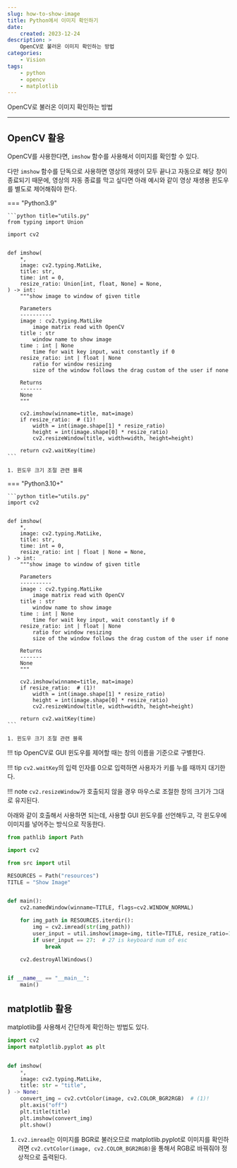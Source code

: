```yaml
---
slug: how-to-show-image
title: Python에서 이미지 확인하기
date:
    created: 2023-12-24
description: >
    OpenCV로 불러온 이미지 확인하는 방법
categories:
    - Vision
tags:
    - python
    - opencv
    - matplotlib
---
```


OpenCV로 불러온 이미지 확인하는 방법  

<!-- more -->

---

## OpenCV 활용

OpenCV를 사용한다면, `imshow` 함수를 사용해서 이미지를 확인할 수 있다. 

다만 `imshow` 함수를 단독으로 사용하면 영상의 재생이 모두 끝나고 자동으로 해당 창이 종료되기 때문에, 영상의 자동 종료를 막고 싶다면 아래 예시와 같이 영상 재생용 윈도우를 별도로 제어해줘야 한다.  

=== "Python3.9"

    ```python title="utils.py"
    from typing import Union

    import cv2


    def imshow(
        *,
        image: cv2.typing.MatLike,
        title: str,
        time: int = 0,
        resize_ratio: Union[int, float, None] = None,
    ) -> int:
        """show image to window of given title

        Parameters
        ----------
        image : cv2.typing.MatLike
            image matrix read with OpenCV
        title : str
            window name to show image
        time : int | None
            time for wait key input, wait constantly if 0
        resize_ratio: int | float | None
            ratio for window resizing
            size of the window follows the drag custom of the user if none

        Returns
        -------
        None
        """

        cv2.imshow(winname=title, mat=image)
        if resize_ratio:  # (1)!
            width = int(image.shape[1] * resize_ratio)
            height = int(image.shape[0] * resize_ratio)
            cv2.resizeWindow(title, width=width, height=height)

        return cv2.waitKey(time)
    ```

    1. 윈도우 크기 조절 관련 블록

=== "Python3.10+"

    ```python title="utils.py"
    import cv2


    def imshow(
        *,
        image: cv2.typing.MatLike,
        title: str,
        time: int = 0,
        resize_ratio: int | float | None = None,
    ) -> int:
        """show image to window of given title

        Parameters
        ----------
        image : cv2.typing.MatLike
            image matrix read with OpenCV
        title : str
            window name to show image
        time : int | None
            time for wait key input, wait constantly if 0
        resize_ratio: int | float | None
            ratio for window resizing
            size of the window follows the drag custom of the user if none

        Returns
        -------
        None
        """

        cv2.imshow(winname=title, mat=image)
        if resize_ratio:  # (1)!
            width = int(image.shape[1] * resize_ratio)
            height = int(image.shape[0] * resize_ratio)
            cv2.resizeWindow(title, width=width, height=height)

        return cv2.waitKey(time)
    ```

    1. 윈도우 크기 조절 관련 블록

!!! tip
    OpenCV로 GUI 윈도우를 제어할 때는 창의 이름을 기준으로 구별한다.  

!!! tip
    `cv2.waitKey`의 입력 인자를 0으로 입력하면 사용자가 키를 누를 때까지 대기한다.  

!!! note
    `cv2.resizeWindow`가 호출되지 않을 경우 마우스로 조절한 창의 크기가 그대로 유지된다.  

아래와 같이 호출해서 사용하면 되는데, 사용할 GUI 윈도우를 선언해두고, 각 윈도우에 이미지를 넣어주는 방식으로 작동한다.  

```python title="main.py"
from pathlib import Path

import cv2

from src import util

RESOURCES = Path("resources")
TITLE = "Show Image"


def main():
    cv2.namedWindow(winname=TITLE, flags=cv2.WINDOW_NORMAL)

    for img_path in RESOURCES.iterdir():
        img = cv2.imread(str(img_path))
        user_input = util.imshow(image=img, title=TITLE, resize_ratio=1)
        if user_input == 27:  # 27 is keyboard num of esc
            break

    cv2.destroyAllWindows()


if __name__ == "__main__":
    main()
```

## matplotlib 활용

matplotlib를 사용해서 간단하게 확인하는 방법도 있다.  

```python
import cv2
import matplotlib.pyplot as plt


def imshow(
    *,
    image: cv2.typing.MatLike,
    title: str = "title",
) -> None:
    convert_img = cv2.cvtColor(image, cv2.COLOR_BGR2RGB)  # (1)!
    plt.axis("off")
    plt.title(title)
    plt.imshow(convert_img)
    plt.show()
```

1. `cv2.imread`는 이미지를 BGR로 불러오므로 matplotlib.pyplot로 이미지를 확인하려면 `cv2.cvtColor(image, cv2.COLOR_BGR2RGB)`을 통해서 RGB로 바꿔줘야 정상적으로 출력된다.  
